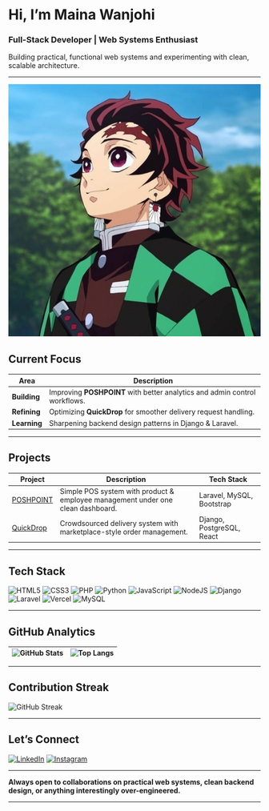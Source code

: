 # Hi, I’m **Maina Wanjohi**

### **Full-Stack Developer | Web Systems Enthusiast**

Building practical, functional web systems and experimenting with clean, scalable architecture.

---

![Tanjiro](tanjiro.jpeg)


## **Current Focus**

| Area         | Description                                                                 |
| ------------ | --------------------------------------------------------------------------- |
| **Building** | Improving **POSHPOINT** with better analytics and admin control workflows.   |
| **Refining** | Optimizing **QuickDrop** for smoother delivery request handling.             |
| **Learning** | Sharpening backend design patterns in Django & Laravel.                      |

---

## **Projects**

| Project                                                                 | Description                                                                               | Tech Stack                  |
| ----------------------------------------------------------------------- | ----------------------------------------------------------------------------------------- | --------------------------- |
| [POSHPOINT](https://github.com/Vickymain/POSHPOINT)                     | Simple POS system with product & employee management under one clean dashboard.           | Laravel, MySQL, Bootstrap   |
| [QuickDrop](https://github.com/Vickymain/QuickDrop)                     | Crowdsourced delivery system with marketplace-style order management.                     | Django, PostgreSQL, React   |

---

## **Tech Stack**

![HTML5](https://img.shields.io/badge/html5-%23E34F26.svg?style=for-the-badge&logo=html5&logoColor=white)
![CSS3](https://img.shields.io/badge/css3-%231572B6.svg?style=for-the-badge&logo=css3&logoColor=white)
![PHP](https://img.shields.io/badge/php-%23777BB4.svg?style=for-the-badge&logo=php&logoColor=white)
![Python](https://img.shields.io/badge/python-3670A0?style=for-the-badge&logo=python&logoColor=ffdd54)
![JavaScript](https://img.shields.io/badge/javascript-%23323330.svg?style=for-the-badge&logo=javascript&logoColor=%23F7DF1E)
![NodeJS](https://img.shields.io/badge/node.js-6DA55F?style=for-the-badge&logo=node.js&logoColor=white)
![Django](https://img.shields.io/badge/django-%23092E20.svg?style=for-the-badge&logo=django&logoColor=white)
![Laravel](https://img.shields.io/badge/laravel-%23FF2D20.svg?style=for-the-badge&logo=laravel&logoColor=white)
![Vercel](https://img.shields.io/badge/vercel-%23000000.svg?style=for-the-badge&logo=vercel&logoColor=white)
![MySQL](https://img.shields.io/badge/mysql-4479A1.svg?style=for-the-badge&logo=mysql&logoColor=white)

---

## **GitHub Analytics**

| ![GitHub Stats](https://github-readme-stats.vercel.app/api?username=Vickymain&show_icons=true&hide_border=true&theme=github_dark) | ![Top Langs](https://github-readme-stats.vercel.app/api/top-langs/?username=Vickymain&layout=compact&hide_border=true&theme=github_dark) |
| ------------------------------------------------------------------------------------------------------------------------------- | --------------------------------------------------------------------------------------------------------------------------------------- |

---

## **Contribution Streak**

![GitHub Streak](https://streak-stats.demolab.com/?user=Vickymain&theme=dark&hide_border=true)

---

## **Let’s Connect**

[![LinkedIn](https://img.shields.io/badge/LinkedIn-0A66C2?style=for-the-badge&logo=linkedin)](https://www.linkedin.com/in/maina-wanjohi-733624303/)
[![Instagram](https://img.shields.io/badge/Instagram-E4405F?style=for-the-badge&logo=instagram&logoColor=white)](https://instagram.com/r4q.xw)

---

**Always open to collaborations on practical web systems, clean backend design, or anything interestingly over-engineered.**

---
